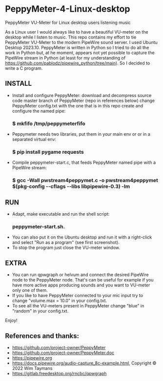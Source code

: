 # PeppyMeter-4-Linux-desktop
PeppyMeter VU-Meter for Linux desktop users listening music

As a Linux user I would always like to have a beautiful VU-meter on the desktop while I listen to music.
This repo contains my effort to tie PeppyMeter VU-Meter to the modern PipeWire sound server. I used Ubuntu Desktop 2023.10.
PeppyMeter is written in Python so I tried to do all the work in Python but, at he moment, appears not yet possible to capture the PipeWire stream in Python (at least for my understanding of https://github.com/pablodz/pipewire_python/tree/main). So I decided to write a C program.

## INSTALL
* Install and configure PeppyMeter:
  download and decompress source code master branch of PeppyMeter (repo in references below)
  change PeppyMeter config.txt with the one that is in this repo
  create and configure the named pipe:
    ### $ mkfifo /tmp/peppymeterfifo
* Peppymeter needs two libraries, put them in your main env or or in a separated virtual env:
    ### $ pip install pygame requests  
* Compile peppymeter-start.c, that feeds PeppyMeter named pipe with a PipeWire stream:
    ### $ gcc -Wall pwstream4peppymet.c -o pwstream4peppymet $(pkg-config --cflags --libs libpipewire-0.3) -lm

## RUN
* Adapt, make executable and run the shell script: 
    ### peppymeter-start.sh. 
* You can also put it on the Ubuntu desktop and run it with a right-click and select "Run as a program" (see first screenshot).
* To stop the program just close the VU-meter window.

## EXTRA
* You can run qpwgraph or helvum and connect the desired PipeWire node to the PeppyMeter node. That's can be useful for example if you have more active apps producing sounds and you want to VU-meter only one of them.
* If you like to have PeppyMeter connected to your mic input try to change "volume.max = 10.0" in your config.txt.
* To see all the VU-meters present in PeppyMeter change "blue" in "random" in your config.txt.

Enjoy!

## References and thanks:
* https://github.com/project-owner/PeppyMeter
* https://github.com/project-owner/PeppyMeter.doc
* https://pipewire.org
* https://docs.pipewire.org/audio-capture_8c-example.html, Copyright © 2022 Wim Taymans
* https://gitlab.freedesktop.org/rncbc/qpwgraph
